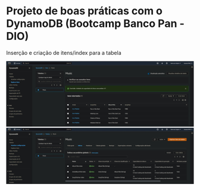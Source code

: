 # Projeto de boas práticas com o DynamoDB (Bootcamp Banco Pan - DIO)

<p>Inserção e criação de itens/index para a tabela </p>

<img src="https://github.com/GustavoYM01/boas-praticas-com-dynamodb-bootcamp-dio/blob/main/imgs/1.jpg" width="800"> 

<img src="https://github.com/GustavoYM01/boas-praticas-com-dynamodb-bootcamp-dio/blob/main/imgs/2.jpg" width="800"> 
